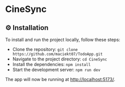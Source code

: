 # CineSync



## ⚙️ Installation

To install and run the project locally, follow these steps:

- Clone the repository: `git clone https://github.com/maciekt07/TodoApp.git`
- Navigate to the project directory: `cd CineSync`
- Install the dependencies: `npm install`
- Start the development server: `npm run dev`

The app will now be running at [http://localhost:5173/](http://localhost:5173/).
